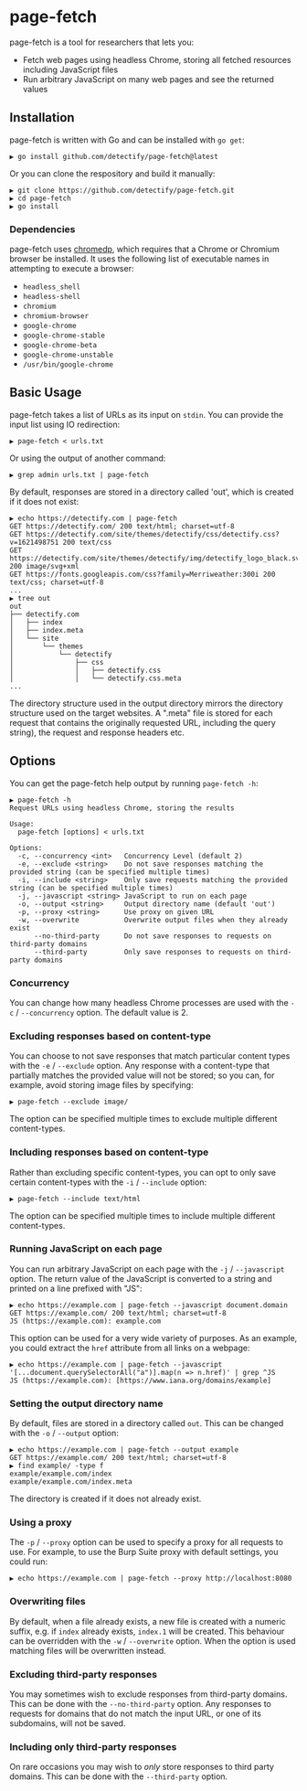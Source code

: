 # page-fetch

page-fetch is a tool for researchers that lets you:

* Fetch web pages using headless Chrome, storing all fetched resources including JavaScript files
* Run arbitrary JavaScript on many web pages and see the returned values


## Installation

page-fetch is written with Go and can be installed with `go get`:

```
▶ go install github.com/detectify/page-fetch@latest
```

Or you can clone the respository and build it manually:

```
▶ git clone https://github.com/detectify/page-fetch.git
▶ cd page-fetch
▶ go install
```

### Dependencies

page-fetch uses [chromedp](https://github.com/chromedp/chromedp), which requires
that a Chrome or Chromium browser be installed. It uses the following list of
executable names in attempting to execute a browser:

* `headless_shell`
* `headless-shell`
* `chromium`
* `chromium-browser`
* `google-chrome`
* `google-chrome-stable`
* `google-chrome-beta`
* `google-chrome-unstable`
* `/usr/bin/google-chrome`


## Basic Usage

page-fetch takes a list of URLs as its input on `stdin`. You can provide the input list using IO redirection:

```
▶ page-fetch < urls.txt
```

Or using the output of another command:

```
▶ grep admin urls.txt | page-fetch
```

By default, responses are stored in a directory called 'out', which is created if it does not exist:

```
▶ echo https://detectify.com | page-fetch
GET https://detectify.com/ 200 text/html; charset=utf-8
GET https://detectify.com/site/themes/detectify/css/detectify.css?v=1621498751 200 text/css
GET https://detectify.com/site/themes/detectify/img/detectify_logo_black.svg 200 image/svg+xml
GET https://fonts.googleapis.com/css?family=Merriweather:300i 200 text/css; charset=utf-8
...
▶ tree out
out
├── detectify.com
│   ├── index
│   ├── index.meta
│   └── site
│       └── themes
│           └── detectify
│               ├── css
│               │   ├── detectify.css
│               │   └── detectify.css.meta
...
```

The directory structure used in the output directory mirrors the directory structure used on the target websites.
A ".meta" file is stored for each request that contains the originally requested URL, including the query string),
the request and response headers etc.


## Options

You can get the page-fetch help output by running `page-fetch -h`:

```
▶ page-fetch -h
Request URLs using headless Chrome, storing the results

Usage:
  page-fetch [options] < urls.txt

Options:
  -c, --concurrency <int>   Concurrency Level (default 2)
  -e, --exclude <string>    Do not save responses matching the provided string (can be specified multiple times)
  -i, --include <string>    Only save requests matching the provided string (can be specified multiple times)
  -j, --javascript <string> JavaScript to run on each page
  -o, --output <string>     Output directory name (default 'out')
  -p, --proxy <string>      Use proxy on given URL
  -w, --overwrite           Overwrite output files when they already exist
      --no-third-party      Do not save responses to requests on third-party domains
      --third-party         Only save responses to requests on third-party domains
```

### Concurrency

You can change how many headless Chrome processes are used with the `-c` / `--concurrency` option.
The default value is 2.

### Excluding responses based on content-type

You can choose to not save responses that match particular content types with the `-e` / `--exclude` option.
Any response with a content-type that partially matches the provided value will not be stored; so you can,
for example, avoid storing image files by specifying:

```
▶ page-fetch --exclude image/
```

The option can be specified multiple times to exclude multiple different content-types.

### Including responses based on content-type

Rather than excluding specific content-types, you can opt to only save certain content-types with the
`-i` / `--include` option:

```
▶ page-fetch --include text/html
```

The option can be specified multiple times to include multiple different content-types.

### Running JavaScript on each page

You can run arbitrary JavaScript on each page with the `-j` / `--javascript` option. The return value
of the JavaScript is converted to a string and printed on a line prefixed with "JS":

```
▶ echo https://example.com | page-fetch --javascript document.domain
GET https://example.com/ 200 text/html; charset=utf-8
JS (https://example.com): example.com
```

This option can be used for a very wide variety of purposes. As an example, you could extract the `href`
attribute from all links on a webpage:

```
▶ echo https://example.com | page-fetch --javascript '[...document.querySelectorAll("a")].map(n => n.href)' | grep ^JS
JS (https://example.com): [https://www.iana.org/domains/example]
```

### Setting the output directory name

By default, files are stored in a directory called `out`. This can be changed with the `-o` / `--output` option:

```
▶ echo https://example.com | page-fetch --output example
GET https://example.com/ 200 text/html; charset=utf-8
▶ find example/ -type f
example/example.com/index
example/example.com/index.meta
```

The directory is created if it does not already exist.

### Using a proxy

The `-p` / `--proxy` option can be used to specify a proxy for all requests to use. For example, to use the Burp Suite
proxy with default settings, you could run:

```
▶ echo https://example.com | page-fetch --proxy http://localhost:8080
```

### Overwriting files

By default, when a file already exists, a new file is created with a numeric suffix, e.g. if `index` already exists,
`index.1` will be created. This behaviour can be overridden with the `-w` / `--overwrite` option. When the option is
used matching files will be overwritten instead.

### Excluding third-party responses

You may sometimes wish to exclude responses from third-party domains. This can be done with the `--no-third-party` option.
Any responses to requests for domains that do not match the input URL, or one of its subdomains, will not be saved.

### Including only third-party responses

On rare occasions you may wish to *only* store responses to third party domains. This can be done with the `--third-party` option.
